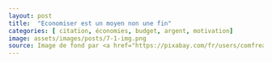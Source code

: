 ```yaml
---
layout: post
title:  "Economiser est un moyen non une fin"
categories: [ citation, économies, budget, argent, motivation]
image: assets/images/posts/7-1-img.png
source: Image de fond par <a href="https://pixabay.com/fr/users/comfreak-51581/?utm_source=link-attribution&amp;utm_medium=referral&amp;utm_campaign=image&amp;utm_content=1444025">Comfreak</a> de <a href="https://pixabay.com/fr/?utm_source=link-attribution&amp;utm_medium=referral&amp;utm_campaign=image&amp;utm_content=1444025">Pixabay</a>
---
```


